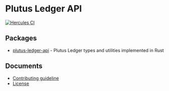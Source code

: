 # Plutus Ledger API

[![Hercules CI](https://hercules-ci.com/api/v1/site/github/account/mlabs-haskell/project/plutus-ledger-api-rust/badge)](https://hercules-ci.com/github/mlabs-haskell/plutus-ledger-api-rust/status)

## Packages

- [plutus-ledger-api](./plutus-ledger-api/) - Plutus Ledger types and utilities
  implemented in Rust

## Documents

- [Contributing guideline](/CONTRIBUTING.md)
- [License](/LICENSE)

